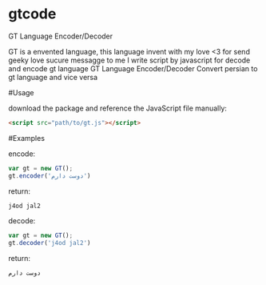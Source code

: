 # gtcode
GT Language Encoder/Decoder 

GT is a envented language, this language invent with my love <3 for send geeky love sucure messagge to me
I write script by javascript for decode and encode gt language
GT Language Encoder/Decoder Convert persian to gt language and vice versa

#Usage

download the package and reference the JavaScript file manually:

```html
<script src="path/to/gt.js"></script>
```

#Examples

encode:
```javascript
var gt = new GT();
gt.encoder('دوست دارم')
```
return:
```html
j4od jal2
```

decode:
```javascript
var gt = new GT();
gt.decoder('j4od jal2')
```

return:
```html
دوست دارم
```
